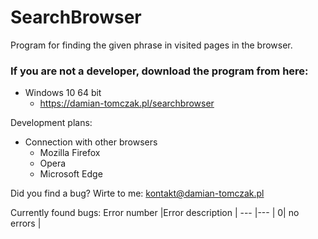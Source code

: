 # SearchBrowser
Program for finding the given phrase in visited pages in the browser.

### If you are not a developer, download the program from here: 
* Windows 10 64 bit
  * https://damian-tomczak.pl/searchbrowser

Development plans:
* Connection with other browsers
  * Mozilla Firefox
  * Opera
  * Microsoft Edge

Did you find a bug? 
Wirte to me:
[kontakt@damian-tomczak.pl](mailto:kontakt@damian-tomczak.pl)


Currently found bugs:
Error number |Error description | 
--- |--- | 
0| no errors |
